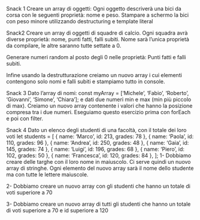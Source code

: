 Snack 1
Creare un array di oggetti:
Ogni oggetto descriverà una bici da corsa con le seguenti proprietà: nome e peso.
Stampare a schermo la bici con peso minore utilizzando destructuring e template literal

Snack2
Creare un array di oggetti di squadre di calcio. Ogni squadra avrà diverse proprietà: nome, punti fatti, falli subiti.
Nome sarà l’unica proprietà da compilare, le altre saranno tutte settate a 0.

Generare numeri random al posto degli 0 nelle proprietà: Punti fatti e falli subiti.

Infine usando la destrutturazione creiamo un nuovo array i cui elementi contengono solo nomi e falli subiti e stampiamo tutto in console.

Snack 3
Dato l’array di nomi:
const myArray = [‘Michele’, ‘Fabio’, ‘Roberto’, ‘Giovanni’, ‘Simone’, ‘Chiara’];
e dati due numeri min e max (min più piccolo di max).
Creiamo un nuovo array contenente i valori che hanno la posizione compresa tra i due numeri.
Eseguiamo questo esercizio prima con forEach e poi con filter.

Snack 4
Dato un elenco degli studenti di una facoltà, con il totale dei loro voti
let students = [
    { name: ‘Marco’, id: 213, grades: 78 },
    { name: ‘Paola’, id: 110, grades: 96 },
    { name: ‘Andrea’, id: 250, grades: 48 },
    { name: ‘Gaia’, id: 145, grades: 74 },
    { name: ‘Luigi’, id: 196, grades: 68 },
    { name: ‘Piero’, id: 102, grades: 50 },
    { name: ‘Francesca’, id: 120, grades: 84 },
  ];
1- Dobbiamo creare delle targhe con il loro nome in maiuscolo.
 Ci serve quindi un nuovo array di stringhe. 
 Ogni elemento del nuovo array sarà il nome dello studente
  ma con tutte le lettere maiuscole.

2-  Dobbiamo creare un nuovo array con gli studenti che hanno un totale di voti superiore a 70

3-  Dobbiamo creare un nuovo array di tutti gli studenti che hanno un totale di voti superiore a 70 e id superiore a 120